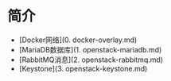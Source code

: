 # 简介
* [Docker网络](0. docker-overlay.md)
* [MariaDB数据库](1. openstack-mariadb.md)
* [RabbitMQ消息](2. openstack-rabbitmq.md)
* [Keystone](3. openstack-keystone.md)
